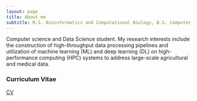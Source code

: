 ```yaml
---
layout: page
title: About me
subtitle: M.S. Bioinformatics and Computational Biology, B.S. Computer Science, B.S. Data Science
---
```


Computer science and Data Science student. My research interests include the construction of high-throughput data processing pipelines and utilization of machine learning (ML) and deep learning (DL) on high-performance computing (HPC) systems to address large-scale agricultural and medical data.

### Curriculum Vitae

[CV](https://tkosfeld.github.io/PHD_CV.pdf)

